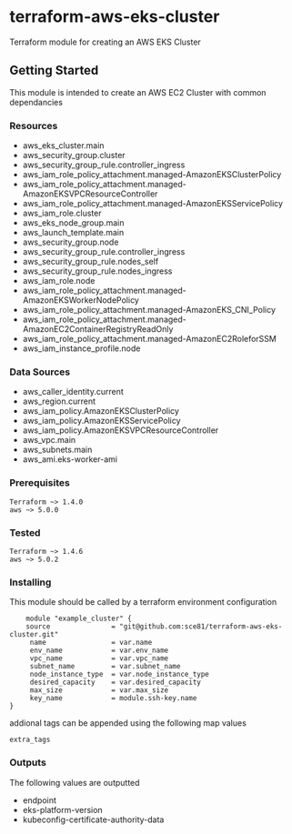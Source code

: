 # terraform-aws-eks-cluster
Terraform module for creating an AWS EKS Cluster 

## Getting Started

This module is intended to create an AWS EC2 Cluster with common dependancies

### Resources
- aws_eks_cluster.main
- aws_security_group.cluster
- aws_security_group_rule.controller_ingress
- aws_iam_role_policy_attachment.managed-AmazonEKSClusterPolicy
- aws_iam_role_policy_attachment.managed-AmazonEKSVPCResourceController
- aws_iam_role_policy_attachment.managed-AmazonEKSServicePolicy
- aws_iam_role.cluster
- aws_eks_node_group.main
- aws_launch_template.main
- aws_security_group.node
- aws_security_group_rule.controller_ingress
- aws_security_group_rule.nodes_self
- aws_security_group_rule.nodes_ingress
- aws_iam_role.node
- aws_iam_role_policy_attachment.managed-AmazonEKSWorkerNodePolicy
- aws_iam_role_policy_attachment.managed-AmazonEKS_CNI_Policy
- aws_iam_role_policy_attachment.managed-AmazonEC2ContainerRegistryReadOnly
- aws_iam_role_policy_attachment.managed-AmazonEC2RoleforSSM
- aws_iam_instance_profile.node


### Data Sources
- aws_caller_identity.current
- aws_region.current
- aws_iam_policy.AmazonEKSClusterPolicy
- aws_iam_policy.AmazonEKSServicePolicy
- aws_iam_policy.AmazonEKSVPCResourceController
- aws_vpc.main
- aws_subnets.main
- aws_ami.eks-worker-ami


### Prerequisites

    Terraform ~> 1.4.0
    aws ~> 5.0.0

### Tested

    Terraform ~> 1.4.6
    aws ~> 5.0.2

### Installing

This module should be called by a terraform environment configuration

```
    module "example_cluster" {
    source               = "git@github.com:sce81/terraform-aws-eks-cluster.git"
     name                = var.name
     env_name            = var.env_name
     vpc_name            = var.vpc_name
     subnet_name         = var.subnet_name
     node_instance_type  = var.node_instance_type
     desired_capacity    = var.desired_capacity
     max_size            = var.max_size
     key_name            = module.ssh-key.name
}
```

addional tags can be appended using the following map values

    extra_tags


### Outputs

The following values are outputted

- endpoint
- eks-platform-version
- kubeconfig-certificate-authority-data


